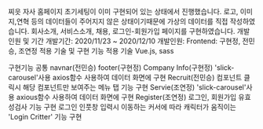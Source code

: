 찌읏 자사 홈페이지
초기세팅이 이미 구현되어 있는 상태에서 진행했습니다.
로고, 이미지,연혁 등의 데이터들이 주어지지 않은 상태이기때문에 가상의 데이터를 직접 작성하였습니다.
회사소개, 서비스소개, 채용, 로그인-회원가입 페이지를 구현하였습니다.
개발 인원 및 기간
개발기간: 2020/11/23 ~ 2020/12/10
개발인원: Frontend: 구현정, 전민승, 조연정
적용 기술 및 구현 기능
적용 기술
Vue.js, sass

구현기능
공통
navnar(전민승)
footer(구현정)
Company Info(구현정)
'slick-carousel'사용
axios함수 사용하여 데이터 화면에 구현
Recruit(전민승)
컴포넌트 클릭시 해당 컴포넌트만 보여주는 메뉴 탭 기능 구현
Servie(조연정)
'slick-carousel'사용
axious함수 사용하여 데이터 화면에 구현
Register(조연정)
로그인, 회원가입 유효성검사 기능 구현
로그인 인풋창 입력시 이동하는 커서에 따라 캐릭터가 움직이는 'Login Critter' 기능 구현
